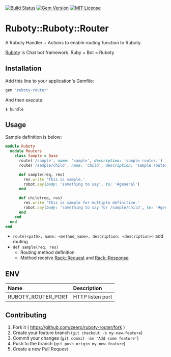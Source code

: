 [![Build Status](https://travis-ci.org/zeero/ruboty-router.svg?branch=master)](https://travis-ci.org/zeero/ruboty-router)
[![Gem Version](https://badge.fury.io/rb/ruboty-router.svg)](https://badge.fury.io/rb/ruboty-router)
[![MIT License](http://img.shields.io/badge/license-MIT-blue.svg?style=flat)](LICENSE.txt)

# Ruboty::Ruboty::Router

A Ruboty Handler + Actions to enable routing function to Ruboty.

[Ruboty](https://github.com/r7kamura/ruboty) is Chat bot framework. Ruby + Bot = Ruboty

## Installation

Add this line to your application's Gemfile:

```ruby
gem 'ruboty-router'
```

And then execute:

    $ bundle

## Usage

Sample definition is below:

```ruby
module Ruboty
  module Routers
    class Sample < Base
      route('/sample', name: 'sample', description: 'sample router.')
      route('/sample/child', name: 'child', description: 'sample router.')

      def sample(req, res)
        res.write 'This is sample.'
        robot.say(body: 'something to say', to: '#general')
      end

      def child(req, res)
        res.write 'This is sample for multiple definition.'
        robot.say(body: 'something to say for /sample/child', to: '#general')
      end
    end
  end
end
```

* `route(<path>, name: <method_name>, description: <description>)` add routing
* `def sample(req, res)`
  * Routing method definition
  * Method receive [Rack::Request](http://www.rubydoc.info/gems/rack/Rack/Request) and [Rack::Response](http://www.rubydoc.info/gems/rack/Rack/Response)

## ENV

|Name|Description|
|:--|:--|
|RUBOTY_ROUTER_PORT|HTTP listen port|

## Contributing

1. Fork it ( https://github.com/zeero/ruboty-router/fork )
2. Create your feature branch (`git checkout -b my-new-feature`)
3. Commit your changes (`git commit -am 'Add some feature'`)
4. Push to the branch (`git push origin my-new-feature`)
5. Create a new Pull Request

